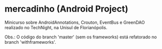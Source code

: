 mercadinho (Android Project)
============================

Minicurso sobre AndroidAnnotations, Crouton, EventBus e GreenDAO realizado no TechNight, na Unisul de Florianópolis.

Obs.: O código do branch 'master' (sem os frameworks) está refatorado no branch 'withframeworks'.
